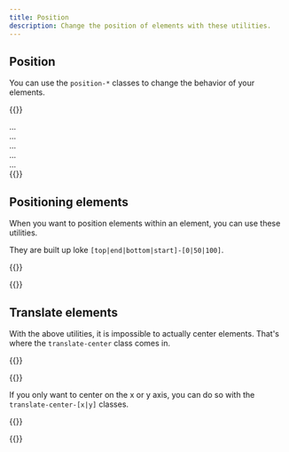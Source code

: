 ```yaml
---
title: Position
description: Change the position of elements with these utilities.
---
```


## Position
You can use the `position-*` classes to change the behavior of your elements.

{{<example show_preview="false">}}
<div class="position-absolute">...</div>
<div class="position-fixed">...</div>
<div class="position-relative">...</div>
<div class="position-static">...</div>
<div class="position-sticky">...</div>
{{</example>}}

## Positioning elements
When you want to position elements within an element, you can use these utilities.

They are built up loke `[top|end|bottom|start]-[0|50|100]`.

{{<example class="docs-preview-position">}}
<div class="position-relative">
  <div class="position-absolute bg-red top-0 start-0"></div>
  <div class="position-absolute bg-orange top-0 end-0"></div>
  <div class="position-absolute bg-yellow bottom-50 start-50"></div>
  <div class="position-absolute bg-green top-50 end-50"></div>
  <div class="position-absolute bg-blue bottom-0 start-0"></div>
  <div class="position-absolute bg-purple bottom-0 end-0"></div>
</div>
{{</example>}}

## Translate elements
With the above utilities, it is impossible to actually center elements. That's where the `translate-center` class comes in.

{{<example class="docs-preview-position">}}
<div class="position-relative">
  <div class="position-absolute bg-red top-0 start-0 translate-center"></div>
  <div class="position-absolute bg-orange top-0 start-50 translate-center"></div>
  <div class="position-absolute bg-yellow top-0 start-100 translate-center"></div>
  <div class="position-absolute bg-blue top-50 start-0 translate-center"></div>
  <div class="position-absolute bg-green top-50 start-50 translate-center"></div>
  <div class="position-absolute bg-lime top-50 start-100 translate-center"></div>
  <div class="position-absolute bg-purple top-100 start-0 translate-center"></div>
  <div class="position-absolute bg-pink top-100 start-50 translate-center"></div>
  <div class="position-absolute bg-dark top-100 start-100 translate-center"></div>
</div>
{{</example>}}

If you only want to center on the x or y axis, you can do so with the `translate-center-[x|y]` classes.

{{<example class="docs-preview-position">}}
<div class="position-relative">
  <div class="position-absolute bg-red top-0 start-50 translate-center-x"></div>
  <div class="position-absolute bg-yellow top-50 start-0 translate-center-y"></div>
  <div class="position-absolute bg-blue top-50 end-0 translate-center-y"></div>
  <div class="position-absolute bg-green bottom-0 start-50 translate-center-x"></div>
</div>
{{</example>}}
